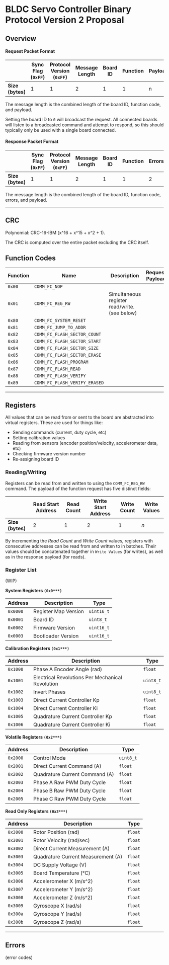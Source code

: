 # BLDC Servo Controller Binary Protocol Version 2 Proposal

## Overview

#### Request Packet Format

|  | Sync Flag (`0xFF`) | Protocol Version (`0xFF`) | Message Length | Board ID | Function | Payload | CRC |
|--------------|------------------|-------------------------|----------------|----------|---------------|-----------------|-----|
| **Size (bytes)** | 1 | 1 | 2 | 1 | 1 | n | 2 |

The message length is the combined length of the board ID, function code, and payload.

Setting the board ID to `0` will broadcast the request. All connected boards will listen to a broadcasted command and attempt to respond, so this should typically only be used with a single board connected.

#### Response Packet Format

|  | Sync Flag (`0xFF`) | Protocol Version (`0xFF`) | Message Length | Board ID | Function | Errors | Payload | CRC |
|--------------|------------------|-------------------------|----------------|----------|----------|--------|--------|-----|
| **Size (bytes)** | 1 | 1 | 2 | 1 | 1 | 2 | n | 2 |

The message length is the combined length of the board ID, function code, errors, and payload.

-------

## CRC

Polynomial: CRC-16-IBM (x^16 + x^15 + x^2 + 1).

The CRC is computed over the entire packet excluding the CRC itself.

## Function Codes

| Function | Name | Description | Request Payload | Response Payload |
|--------|-----------------------------|-------------------------------------------------------|-----------|---|
| `0x00` | `COMM_FC_NOP` |  |  |  |
| `0x01` | `COMM_FC_REG_RW` | Simultaneous register read/write. (see below) |  |  |
| `0x80` | `COMM_FC_SYSTEM_RESET` |  |  |  |
| `0x81` | `COMM_FC_JUMP_TO_ADDR` |  |  |  |
| `0x82` | `COMM_FC_FLASH_SECTOR_COUNT` |  |  |  |
| `0x83` | `COMM_FC_FLASH_SECTOR_START` |  |  |  |
| `0x84` | `COMM_FC_FLASH_SECTOR_SIZE` |  |  |  |
| `0x85` | `COMM_FC_FLASH_SECTOR_ERASE` |  |  |  |
| `0x86` | `COMM_FC_FLASH_PROGRAM` |  |  |  |
| `0x87` | `COMM_FC_FLASH_READ` |  |  |  |
| `0x88` | `COMM_FC_FLASH_VERIFY` |  |  |  |
| `0x89` | `COMM_FC_FLASH_VERIFY_ERASED` |  |  |  |


-------

## Registers

All values that can be read from or sent to the board are abstracted into virtual registers.
These are used for things like:
- Sending commands (current, duty cycle, etc)
- Setting calibration values
- Reading from sensors (encoder position/velocity, accelerometer data, etc)
- Checking firmware version number
- Re-assigning board ID

### Reading/Writing
Registers can be read from and written to using the `COMM_FC_REG_RW` command. The payload of the function request has five distinct fields:

|  | Read Start Address | Read Count | Write Start Address | Write Count | Write Values |
|------|------------|--------------------|-------------|---------------------|--------------|
| **Size (bytes)** | 2 | 1 | 2 | 1 | *n* |

By incrementing the *Read Count* and *Write Count* values, registers with consecutive addresses can be read from and written to in batches. Their values should be concatenated together in `Write Values` (for writes), as well as in the response payload (for reads).

### Register List

(WIP)

**System Registers `(0x0***)`**

| Address  | Description | Type |
|----------|---------------------------|---------|
| `0x0000` | Register Map Version | `uint16_t` |
| `0x0001` | Board ID | `uint8_t` |
| `0x0002` | Firmware Version | `uint16_t` |
| `0x0003` | Bootloader Version | `uint16_t` |

**Calibration Registers `(0x1***)`**

| Address  | Description | Type |
|----------|---------------------------|---------|
| `0x1000` | Phase A Encoder Angle (rad) | `float` |
| `0x1001` | Electrical Revolutions Per Mechanical Revolution | `uint8_t` |
| `0x1002` | Invert Phases | `uint8_t` |
| `0x1003` | Direct Current Controller Kp | `float` |
| `0x1004` | Direct Current Controller Ki | `float` |
| `0x1005` | Quadrature Current Controller Kp | `float` |
| `0x1006` | Quadrature Current Controller Ki | `float` |

**Volatile Registers `(0x2***)`**

| Address  | Description | Type |
|----------|---------------------------|---------|
| `0x2000` | Control Mode | `uint8_t` |
| `0x2001` | Direct Current Command (A) | `float` |
| `0x2002` | Quadrature Current Command (A) | `float` |
| `0x2003` | Phase A Raw PWM Duty Cycle | `float` |
| `0x2004` | Phase B Raw PWM Duty Cycle | `float` |
| `0x2005` | Phase C Raw PWM Duty Cycle | `float` |

**Read Only Registers `(0x3***)`**

| Address  | Description | Type |
|----------|---------------------------|---------|
| `0x3000` | Rotor Position (rad) | `float` |
| `0x3001` | Rotor Velocity (rad/sec) | `float` |
| `0x3002` | Direct Current Measurement (A) | `float` |
| `0x3003` | Quadrature Current Measurement (A) | `float` |
| `0x3004` | DC Supply Voltage (V) | `float` |
| `0x3005` | Board Temperature (°C) | `float` |
| `0x3006` | Accelerometer X (m/s^2) | `float` |
| `0x3007` | Accelerometer Y (m/s^2) | `float` |
| `0x3008` | Accelerometer Z (m/s^2) | `float` |
| `0x3009` | Gyroscope X (rad/s) | `float` |
| `0x300a` | Gyroscope Y (rad/s) | `float` |
| `0x300b` | Gyroscope Z (rad/s) | `float` |


-------

## Errors

(error codes)

